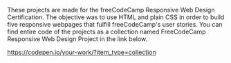 These projects are made for the freeCodeCamp Responsive Web Design Certification. The objective was to use HTML and plain CSS in order to build five responsive webpages that fulfill freeCodeCamp's user stories. You can find entire code of the projects as a collection named FreeCodeCamp Responsive Web Design Project in the link below.

https://codepen.io/your-work/?item_type=collection 
